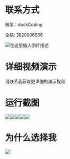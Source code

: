 # 联系方式

微信：duckCoding

企鹅: 3820006966

![在这里插入图片描述](http://upload.cxycsx.vip/91ab4bcb4f2c4c6db86365bb6d6e9c62.jpeg)

# 详细视频演示

请联系我获取更详细的演示视频

# 运行截图

![](http://www.bysj52.com/uploadfile/ueditor/image/202306/%E6%AF%95%E8%AE%BEspringboot061%E5%9F%BA%E4%BA%8EB2B%E5%B9%B3%E5%8F%B0%E7%9A%84%E5%8C%BB%E7%96%97%E7%97%85%E5%8E%86%E4%BA%A4%E4%BA%92%E7%B3%BB%E7%BB%9F%E6%AF%95%E4%B8%9A%E8%AE%BE%E8%AE%A1/4.png)![](http://www.bysj52.com/uploadfile/ueditor/image/202306/%E6%AF%95%E8%AE%BEspringboot061%E5%9F%BA%E4%BA%8EB2B%E5%B9%B3%E5%8F%B0%E7%9A%84%E5%8C%BB%E7%96%97%E7%97%85%E5%8E%86%E4%BA%A4%E4%BA%92%E7%B3%BB%E7%BB%9F%E6%AF%95%E4%B8%9A%E8%AE%BE%E8%AE%A1/2.png)![](http://www.bysj52.com/uploadfile/ueditor/image/202306/%E6%AF%95%E8%AE%BEspringboot061%E5%9F%BA%E4%BA%8EB2B%E5%B9%B3%E5%8F%B0%E7%9A%84%E5%8C%BB%E7%96%97%E7%97%85%E5%8E%86%E4%BA%A4%E4%BA%92%E7%B3%BB%E7%BB%9F%E6%AF%95%E4%B8%9A%E8%AE%BE%E8%AE%A1/5.png)![](http://www.bysj52.com/uploadfile/ueditor/image/202306/%E6%AF%95%E8%AE%BEspringboot061%E5%9F%BA%E4%BA%8EB2B%E5%B9%B3%E5%8F%B0%E7%9A%84%E5%8C%BB%E7%96%97%E7%97%85%E5%8E%86%E4%BA%A4%E4%BA%92%E7%B3%BB%E7%BB%9F%E6%AF%95%E4%B8%9A%E8%AE%BE%E8%AE%A1/1.png)![](http://www.bysj52.com/uploadfile/ueditor/image/202306/%E6%AF%95%E8%AE%BEspringboot061%E5%9F%BA%E4%BA%8EB2B%E5%B9%B3%E5%8F%B0%E7%9A%84%E5%8C%BB%E7%96%97%E7%97%85%E5%8E%86%E4%BA%A4%E4%BA%92%E7%B3%BB%E7%BB%9F%E6%AF%95%E4%B8%9A%E8%AE%BE%E8%AE%A1/3.png)

# 为什么选择我

![](http://upload.cxycsx.vip/%E7%A8%8B%E5%BA%8F%E8%AE%BE%E8%AE%A1.png)

